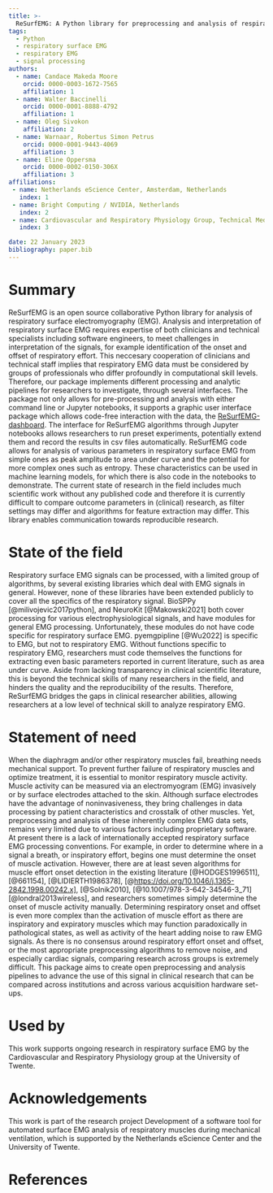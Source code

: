 ```yaml
---
title: >-
  ReSurfEMG: A Python library for preprocessing and analysis of respiratory EMG.
tags:
  - Python
  - respiratory surface EMG
  - respiratory EMG
  - signal processing
authors:
  - name: Candace Makeda Moore
    orcid: 0000-0003-1672-7565
    affiliation: 1
  - name: Walter Baccinelli
    orcid: 0000-0001-8888-4792
    affiliation: 1
  - name: Oleg Sivokon
    affiliation: 2
  - name: Warnaar, Robertus Simon Petrus
    orcid: 0000-0001-9443-4069
    affiliation: 3
  - name: Eline Oppersma
    orcid: 0000-0002-0150-306X
    affiliation: 3
affiliations:
 - name: Netherlands eScience Center, Amsterdam, Netherlands
   index: 1
 - name: Bright Computing / NVIDIA, Netherlands
   index: 2
 - name: Cardiovascular and Respiratory Physiology Group, Technical Medical Centre, University of Twente, Enschede, The Netherlands.
   index: 3

date: 22 January 2023
bibliography: paper.bib
---
```


# Summary


ReSurfEMG is an open source collaborative Python library for analysis of respiratory surface electromyography (EMG).
 Analysis and interpretation of respiratory surface EMG requires expertise of both clinicians and technical specialists including software engineers, to meet challenges in interpretation of the signals, for example identification of the onset and offset of respiratory effort. This neccesary cooperation of clinicians and technical staff implies that respiratory EMG data must be considered by groups of professionals who differ profoundly in computational skill levels. Therefore, our package implements different processing and analytic pipelines for researchers to investigate, through several interfaces. The package not only allows for pre-processing and analysis with either command line or Jupyter notebooks, it supports a graphic user interface package which allows code-free interaction with the data, the [ReSurfEMG-dashboard](https://github.com/ReSurfEMG/ReSurfEMG-dashboard). The interface for ReSurfEMG algorithms through Jupyter notebooks allows researchers to run preset experiments, potentially extend them and record the results in csv files automatically.
ReSurfEMG code allows for analysis of various parameters in respiratory surface EMG from simple ones as peak amplitude to area under curve and the potential for more complex ones such as entropy. These characteristics can be used in machine learning models, for which there is also code in the notebooks to demonstrate. The current state of research in the field includes much scientific work without any published code and therefore it is currently difficult to compare outcome parameters in (clinical) research, as filter settings may differ and algorithms for feature extraction may differ. This library enables communication towards reproducible research. 


# State of the field

Respiratory surface EMG signals can be processed, with a limited group of algorithms, by several existing libraries which deal with EMG signals in general. However, none of these libraries have been extended publicly to cover all the specifics of the respiratory signal. BioSPPy [@milivojevic2017python], and NeuroKit [@Makowski2021] both cover processing for various electrophysiological signals, and have modules for general EMG processing. Unfortunately, these modules do not have code specific for respiratory surface EMG. pyemgpipline [@Wu2022] is specific to EMG, but not to respiratory EMG. Without functions specific to respiratory EMG, researchers must code themselves the functions for extracting even basic parameters reported in current literature, such as area under curve. Aside from lacking transparency in clinical scientific literature, this is beyond the technical skills of many researchers in the field, and hinders the quality and the reproducibility of the results. Therefore, ReSurfEMG bridges the gaps in clinical researcher abilities, allowing researchers at a low level of technical skill to analyze respiratory EMG.  


# Statement of need
When the diaphragm and/or other respiratory muscles fail, breathing needs mechanical support. To prevent further failure of respiratory muscles and optimize treatment, it is essential to monitor respiratory muscle activity. Muscle activity can be measured via an electromyogram (EMG) invasively or by surface electrodes attached to the skin. Although surface electrodes have the advantage of noninvasiveness, they bring challenges in data processing by patient characteristics and crosstalk of other muscles. Yet, preprocessing and analysis of these inherently complex EMG data sets, remains very limited due to various factors including proprietary software.
At present there is a lack of internationally accepted respiratory surface EMG processing conventions. For example, in order to determine where in a signal a breath, or inspiratory effort, begins one must determine the onset of muscle activation. However, there are at least seven algorithms for muscle effort onset detection in the existing literature  [@HODGES1996511], [@661154], [@LIDIERTH1986378], [@https://doi.org/10.1046/j.1365-2842.1998.00242.x], [@Solnik2010], [@10.1007/978-3-642-34546-3_71] [@londral2013wireless], and researchers sometimes simply determine the onset of muscle activity manually. Determining respiratory onset and offset is even more complex than the activation of muscle effort as there are inspiratory and expiratory muscles which may function paradoxically in pathological states, as well as activity of the heart adding noise to raw EMG signals. As there is no consensus around respiratory effort onset and offset, or the most appropriate preprocessing algorithms to remove noise, and especially cardiac signals, comparing research across groups is extremely difficult. 
This package aims to create open preprocessing and analysis pipelines to advance the use of this signal in clinical research that can be compared across institutions and across various acquisition hardware set-ups.  

# Used by

This work supports ongoing research in respiratory surface EMG by the Cardiovascular and Respiratory Physiology group at the University of Twente. 

# Acknowledgements

This work is part of the research project Development of a software tool for automated surface EMG analysis of respiratory muscles during mechanical ventilation, which is supported by the Netherlands eScience Center and the University of Twente.

# References
